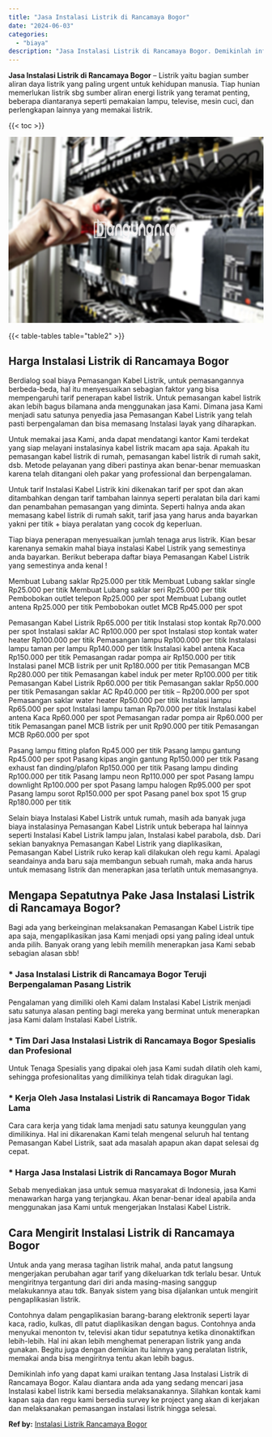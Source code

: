 ```yaml
---
title: "Jasa Instalasi Listrik di Rancamaya Bogor"
date: "2024-06-03"
categories: 
  - "biaya"
description: "Jasa Instalasi Listrik di Rancamaya Bogor. Demikinlah info yang dapat kami uraikan tentang Jasa Instalasi Listrik di Rancamaya Bogor. Kalau diantara anda ada..."
---
```


**Jasa Instalasi Listrik di Rancamaya Bogor** – Listrik yaitu bagian sumber aliran daya listrik yang paling urgent untuk kehidupan manusia. Tiap hunian memerlukan listrik sbg sumber aliran energi listrik yang teramat penting, beberapa diantaranya seperti pemakaian lampu, televise, mesin cuci, dan perlengkapan lainnya yang memakai listrik.

{{< toc >}}

![Jasa Instalasi Listrik di Rancamaya Bogor](/images/instalasi-listrik-murah43.png)

{{< table-tables table="table2" >}}

## Harga Instalasi Listrik di Rancamaya Bogor

Berdialog soal biaya Pemasangan Kabel Listrik, untuk pemasangannya berbeda-beda, hal itu menyesuaikan sebagian faktor yang bisa mempengaruhi tarif penerapan kabel listrik. Untuk pemasangan kabel listrik akan lebih bagus bilamana anda menggunakan jasa Kami. Dimana jasa Kami menjadi satu satunya penyedia jasa Pemasangan Kabel Listrik yang telah pasti berpengalaman dan bisa memasang Instalasi layak yang diharapkan.

Untuk memakai jasa Kami, anda dapat mendatangi kantor Kami terdekat yang siap melayani instalasinya kabel listrik macam apa saja. Apakah itu pemasangan kabel listrik di rumah, pemasangan kabel listrik di rumah sakit, dsb. Metode pelayanan yang diberi pastinya akan benar-benar memuaskan karena telah ditangani oleh pakar yang professional dan berpengalaman.

Untuk tarif Instalasi Kabel Listrik kini dikenakan tarif per spot dan akan ditambahkan dengan tarif tambahan lainnya seperti peralatan bila dari kami dan penambahan pemasangan yang diminta. Seperti halnya anda akan memasang kabel listrik di rumah sakit, tarif jasa yang harus anda bayarkan yakni per titik + biaya peralatan yang cocok dg keperluan.

Tiap biaya penerapan menyesuaikan jumlah tenaga arus listrik. Kian besar karenanya semakin mahal biaya instalasi Kabel Listrik yang semestinya anda bayarkan. Berikut beberapa daftar biaya Pemasangan Kabel Listrik yang semestinya anda kenal !

Membuat Lubang saklar Rp25.000 per titik Membuat Lubang saklar single Rp25.000 per titik Membuat Lubang saklar seri Rp25.000 per titik Pembobokan outlet telepon Rp25.000 per spot Membuat Lubang outlet antena Rp25.000 per titik Pembobokan outlet MCB Rp45.000 per spot

Pemasangan Kabel Listrik Rp65.000 per titik Instalasi stop kontak Rp70.000 per spot Instalasi saklar AC Rp100.000 per spot Instalasi stop kontak water heater Rp100.000 per titik Pemasangan lampu Rp100.000 per titik Instalasi lampu taman per lampu Rp140.000 per titik Instalasi kabel antena Kaca Rp150.000 per titik Pemasangan radar pompa air Rp150.000 per titik Instalasi panel MCB listrik per unit Rp180.000 per titik Pemasangan MCB Rp280.000 per titik Pemasangan kabel induk per meter Rp100.000 per titik Pemasangan Kabel Listrik Rp60.000 per titik Pemasangan saklar Rp50.000 per titik Pemasangan saklar AC Rp40.000 per titik – Rp200.000 per spot Pemasangan saklar water heater Rp50.000 per titik Instalasi lampu Rp65.000 per spot Instalasi lampu taman Rp70.000 per titik Instalasi kabel antena Kaca Rp60.000 per spot Pemasangan radar pompa air Rp60.000 per titik Pemasangan panel MCB listrik per unit Rp90.000 per titik Pemasangan MCB Rp60.000 per spot

Pasang lampu fitting plafon Rp45.000 per titik Pasang lampu gantung Rp45.000 per spot Pasang kipas angin gantung Rp150.000 per titik Pasang exhaust fan dinding/plafon Rp150.000 per titik Pasang lampu dinding Rp100.000 per titik Pasang lampu neon Rp110.000 per spot Pasang lampu downlight Rp100.000 per spot Pasang lampu halogen Rp95.000 per spot Pasang lampu sorot Rp150.000 per spot Pasang panel box spot 15 grup Rp180.000 per titik

Selain biaya Instalasi Kabel Listrik untuk rumah, masih ada banyak juga biaya instalasinya Pemasangan Kabel Listrik untuk beberapa hal lainnya seperti Instalasi Kabel Listrik lampu jalan, Instalasi kabel parabola, dsb. Dari sekian banyaknya Pemasangan Kabel Listrik yang diaplikasikan, Pemasangan Kabel Listrik ruko kerap kali dilakukan oleh regu kami. Apalagi seandainya anda baru saja membangun sebuah rumah, maka anda harus untuk memasang listrik dan menerapkan jasa terlatih untuk memasangnya.

## Mengapa Sepatutnya Pake Jasa Instalasi Listrik di Rancamaya Bogor?

Bagi ada yang berkeinginan melaksanakan Pemasangan Kabel Listrik tipe apa saja, mengaplikasikan jasa Kami menjadi opsi yang paling ideal untuk anda pilih. Banyak orang yang lebih memilih menerapkan jasa Kami sebab sebagian alasan sbb!

### \* Jasa Instalasi Listrik di Rancamaya Bogor Teruji Berpengalaman Pasang Listrik

Pengalaman yang dimiliki oleh Kami dalam Instalasi Kabel Listrik menjadi satu satunya alasan penting bagi mereka yang berminat untuk menerapkan jasa Kami dalam Instalasi Kabel Listrik.

### \* Tim Dari Jasa Instalasi Listrik di Rancamaya Bogor Spesialis dan Profesional

Untuk Tenaga Spesialis yang dipakai oleh jasa Kami sudah dilatih oleh kami, sehingga profesionalitas yang dimilikinya telah tidak diragukan lagi.

### \* Kerja Oleh Jasa Instalasi Listrik di Rancamaya Bogor Tidak Lama

Cara cara kerja yang tidak lama menjadi satu satunya keunggulan yang dimilikinya. Hal ini dikarenakan Kami telah mengenal seluruh hal tentang Pemasangan Kabel Listrik, saat ada masalah apapun akan dapat selesai dg cepat.

### \* Harga Jasa Instalasi Listrik di Rancamaya Bogor Murah

Sebab menyediakan jasa untuk semua masyarakat di Indonesia, jasa Kami menawarkan harga yang terjangkau. Akan benar-benar ideal apabila anda menggunakan jasa Kami untuk mengerjakan Instalasi Kabel Listrik.

## Cara Mengirit Instalasi Listrik di Rancamaya Bogor


Untuk anda yang merasa tagihan listrik mahal, anda patut langsung mengerjakan perubahan agar tarif yang dikeluarkan tdk terlalu besar. Untuk mengiritnya tergantung dari diri anda masing-masing sanggup melakukannya atau tdk. Banyak sistem yang bisa dijalankan untuk mengirit pengaplikasian listrik.

Contohnya dalam pengaplikasian barang-barang elektronik seperti layar kaca, radio, kulkas, dll patut diaplikasikan dengan bagus. Contohnya anda menyukai menonton tv, televisi akan tidur sepatutnya ketika dinonaktifkan lebih-lebih. Hal ini akan lebih menghemat penerapan listrik yang anda gunakan. Begitu juga dengan demikian itu lainnya yang peralatan listrik, memakai anda bisa mengiritnya tentu akan lebih bagus.

Demikinlah info yang dapat kami uraikan tentang Jasa Instalasi Listrik di Rancamaya Bogor. Kalau diantara anda ada yang sedang mencari jasa Instalasi kabel listrik kami bersedia melaksanakannya. Silahkan kontak kami kapan saja dan regu kami bersedia survey ke project yang akan di kerjakan dan melaksanakan pemasangan instalasi listrik hingga selesai.

**Ref by:** [Instalasi Listrik Rancamaya Bogor](https://id.wikipedia.org/wiki/Instalasi)
